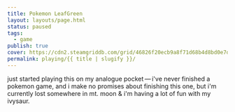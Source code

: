 ```yaml
---
title: Pokemon LeafGreen
layout: layouts/page.html
status: paused
tags:
  - game
publish: true
cover: https://cdn2.steamgriddb.com/grid/46826f20ecb9a8f71d68b4d8bd0e7d24.png
permalink: playing/{{ title | slugify }}/
---
```

just started playing this on my analogue pocket — i've never finished a pokemon game, and i make no promises about finishing this one, but i'm currently lost somewhere in mt. moon & i'm having a lot of fun with my ivysaur.